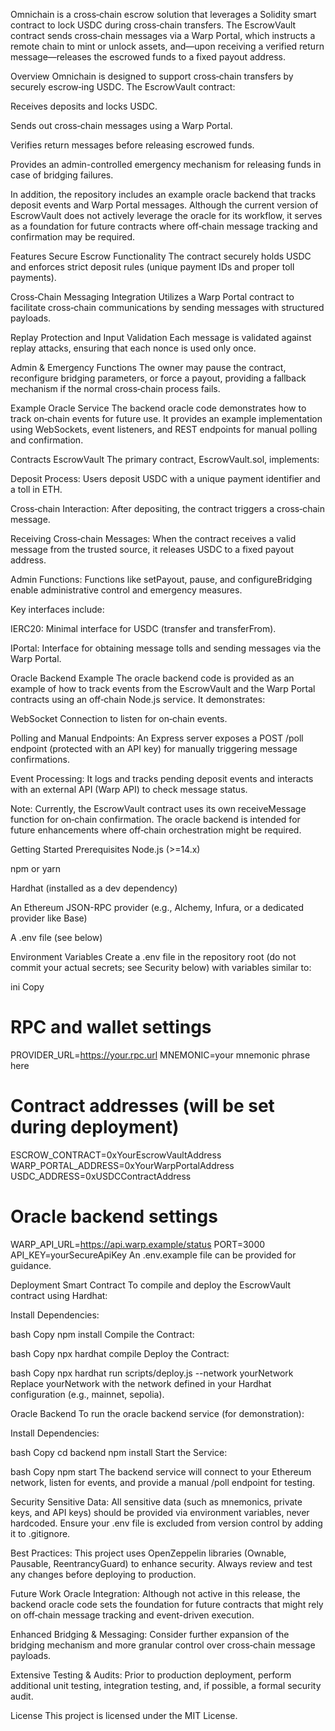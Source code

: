 Omnichain is a cross‑chain escrow solution that leverages a Solidity smart contract to lock USDC during cross‑chain transfers. The EscrowVault contract sends cross‑chain messages via a Warp Portal, which instructs a remote chain to mint or unlock assets, and—upon receiving a verified return message—releases the escrowed funds to a fixed payout address.

Overview
Omnichain is designed to support cross‑chain transfers by securely escrow‑ing USDC. The EscrowVault contract:

Receives deposits and locks USDC.

Sends out cross‑chain messages using a Warp Portal.

Verifies return messages before releasing escrowed funds.

Provides an admin-controlled emergency mechanism for releasing funds in case of bridging failures.

In addition, the repository includes an example oracle backend that tracks deposit events and Warp Portal messages. Although the current version of EscrowVault does not actively leverage the oracle for its workflow, it serves as a foundation for future contracts where off‑chain message tracking and confirmation may be required.

Features
Secure Escrow Functionality
The contract securely holds USDC and enforces strict deposit rules (unique payment IDs and proper toll payments).

Cross‑Chain Messaging Integration
Utilizes a Warp Portal contract to facilitate cross‑chain communications by sending messages with structured payloads.

Replay Protection and Input Validation
Each message is validated against replay attacks, ensuring that each nonce is used only once.

Admin & Emergency Functions
The owner may pause the contract, reconfigure bridging parameters, or force a payout, providing a fallback mechanism if the normal cross‑chain process fails.

Example Oracle Service
The backend oracle code demonstrates how to track on‑chain events for future use. It provides an example implementation using WebSockets, event listeners, and REST endpoints for manual polling and confirmation.

Contracts
EscrowVault
The primary contract, EscrowVault.sol, implements:

Deposit Process: Users deposit USDC with a unique payment identifier and a toll in ETH.

Cross‑chain Interaction: After depositing, the contract triggers a cross‑chain message.

Receiving Cross‑chain Messages: When the contract receives a valid message from the trusted source, it releases USDC to a fixed payout address.

Admin Functions: Functions like setPayout, pause, and configureBridging enable administrative control and emergency measures.

Key interfaces include:

IERC20: Minimal interface for USDC (transfer and transferFrom).

IPortal: Interface for obtaining message tolls and sending messages via the Warp Portal.

Oracle Backend Example
The oracle backend code is provided as an example of how to track events from the EscrowVault and the Warp Portal contracts using an off‑chain Node.js service. It demonstrates:

WebSocket Connection to listen for on‑chain events.

Polling and Manual Endpoints: An Express server exposes a POST /poll endpoint (protected with an API key) for manually triggering message confirmations.

Event Processing: It logs and tracks pending deposit events and interacts with an external API (Warp API) to check message status.

Note: Currently, the EscrowVault contract uses its own receiveMessage function for on‑chain confirmation. The oracle backend is intended for future enhancements where off‑chain orchestration might be required.

Getting Started
Prerequisites
Node.js (>=14.x)

npm or yarn

Hardhat (installed as a dev dependency)

An Ethereum JSON-RPC provider (e.g., Alchemy, Infura, or a dedicated provider like Base)

A .env file (see below)

Environment Variables
Create a .env file in the repository root (do not commit your actual secrets; see Security below) with variables similar to:

ini
Copy
# RPC and wallet settings
PROVIDER_URL=https://your.rpc.url
MNEMONIC=your mnemonic phrase here

# Contract addresses (will be set during deployment)
ESCROW_CONTRACT=0xYourEscrowVaultAddress
WARP_PORTAL_ADDRESS=0xYourWarpPortalAddress
USDC_ADDRESS=0xUSDCContractAddress

# Oracle backend settings
WARP_API_URL=https://api.warp.example/status
PORT=3000
API_KEY=yourSecureApiKey
An .env.example file can be provided for guidance.

Deployment
Smart Contract
To compile and deploy the EscrowVault contract using Hardhat:

Install Dependencies:

bash
Copy
npm install
Compile the Contract:

bash
Copy
npx hardhat compile
Deploy the Contract:

bash
Copy
npx hardhat run scripts/deploy.js --network yourNetwork
Replace yourNetwork with the network defined in your Hardhat configuration (e.g., mainnet, sepolia).

Oracle Backend
To run the oracle backend service (for demonstration):

Install Dependencies:

bash
Copy
cd backend
npm install
Start the Service:

bash
Copy
npm start
The backend service will connect to your Ethereum network, listen for events, and provide a manual /poll endpoint for testing.

Security
Sensitive Data:
All sensitive data (such as mnemonics, private keys, and API keys) should be provided via environment variables, never hardcoded. Ensure your .env file is excluded from version control by adding it to .gitignore.

Best Practices:
This project uses OpenZeppelin libraries (Ownable, Pausable, ReentrancyGuard) to enhance security. Always review and test any changes before deploying to production.

Future Work
Oracle Integration:
Although not active in this release, the backend oracle code sets the foundation for future contracts that might rely on off‑chain message tracking and event-driven execution.

Enhanced Bridging & Messaging:
Consider further expansion of the bridging mechanism and more granular control over cross‑chain message payloads.

Extensive Testing & Audits:
Prior to production deployment, perform additional unit testing, integration testing, and, if possible, a formal security audit.

License
This project is licensed under the MIT License.